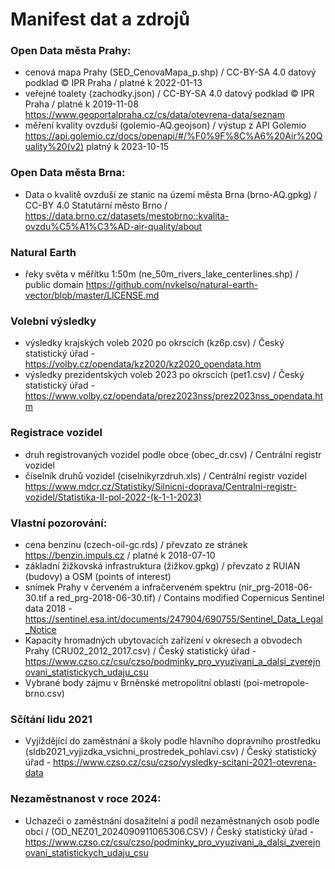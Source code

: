 # Manifest dat a zdrojů

### Open Data města Prahy:
* cenová mapa Prahy (SED_CenovaMapa_p.shp) / CC-BY-SA 4.0 datový podklad © IPR Praha / platné k 2022-01-13
* veřejné toalety (zachodky.json) / CC-BY-SA 4.0 datový podklad © IPR Praha / platné k 2019-11-08
https://www.geoportalpraha.cz/cs/data/otevrena-data/seznam
* měření kvality ovzduší (golemio-AQ.geojson) / výstup z API Golemio https://api.golemio.cz/docs/openapi/#/%F0%9F%8C%A6%20Air%20Quality%20(v2) platný k 2023-10-15

### Open Data města Brna:
* Data o kvalitě ovzduší ze stanic na území města Brna (brno-AQ.gpkg) / CC-BY 4.0 Statutární město Brno / https://data.brno.cz/datasets/mestobrno::kvalita-ovzdu%C5%A1%C3%AD-air-quality/about

### Natural Earth
* řeky světa v měřítku 1:50m (ne_50m_rivers_lake_centerlines.shp) / public domain https://github.com/nvkelso/natural-earth-vector/blob/master/LICENSE.md

### Volební výsledky
* výsledky krajských voleb 2020 po okrscích (kz6p.csv) / Český statistický úřad - https://volby.cz/opendata/kz2020/kz2020_opendata.htm
* výsledky prezidentských voleb 2023 po okrscích (pet1.csv) / Český statistický úřad - https://www.volby.cz/opendata/prez2023nss/prez2023nss_opendata.htm

### Registrace vozidel
* druh registrovaných vozidel podle obce (obec_dr.csv) / Centrální registr vozidel 
* číselník druhů vozidel (ciselnikyrzdruh.xls) / Centrální registr vozidel
https://www.mdcr.cz/Statistiky/Silnicni-doprava/Centralni-registr-vozidel/Statistika-II-pol-2022-(k-1-1-2023)

### Vlastní pozorování:
* cena benzínu (czech-oil-gc.rds) / převzato ze stránek https://benzin.impuls.cz / platné k 2018-07-10
* základní žižkovská infrastruktura (žižkov.gpkg) / převzato z RUIAN (budovy) a OSM (points of interest)
* snímek Prahy v červeném a infračerveném spektru (nir_prg-2018-06-30.tif a red_prg-2018-06-30.tif) / Contains modified Copernicus Sentinel data 2018 - https://sentinel.esa.int/documents/247904/690755/Sentinel_Data_Legal_Notice
* Kapacity hromadných ubytovacích zařízení v okresech a obvodech Prahy (CRU02_2012_2017.csv) / Český statistický úřad - https://www.czso.cz/csu/czso/podminky_pro_vyuzivani_a_dalsi_zverejnovani_statistickych_udaju_csu
* Vybrané body zájmu v Brněnské metropolitní oblasti (poi-metropole-brno.csv)

### Sčítání lidu 2021
* Vyjíždějící do zaměstnání a školy podle hlavního dopravního prostředku (sldb2021_vyjizdka_vsichni_prostredek_pohlavi.csv) / Český statistický úřad - https://www.czso.cz/csu/czso/vysledky-scitani-2021-otevrena-data

### Nezaměstnanost v roce 2024:
* Uchazeči o zaměstnání dosažitelní a podíl nezaměstnaných osob podle obcí / (OD_NEZ01_2024090911065306.CSV) / Český statistický úřad - https://www.czso.cz/csu/czso/podminky_pro_vyuzivani_a_dalsi_zverejnovani_statistickych_udaju_csu